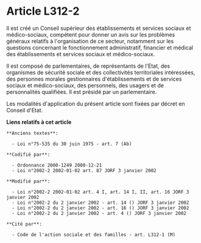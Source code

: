 # Article L312-2

Il est créé un Conseil supérieur des établissements et services sociaux et médico-sociaux, compétent pour donner un avis sur
les problèmes généraux relatifs à l'organisation de ce secteur, notamment sur les questions concernant le fonctionnement
administratif, financier et médical des établissements et services sociaux et médico-sociaux.

Il est composé de parlementaires, de représentants de l'Etat, des organismes de sécurité sociale et des collectivités
territoriales intéressées, des personnes morales gestionnaires d'établissements et de services sociaux et médico-sociaux, des
personnels, des usagers et de personnalités qualifiées. Il est présidé par un parlementaire.

Les modalités d'application du présent article sont fixées par décret en Conseil d'Etat.

**Liens relatifs à cet article**

	**Anciens textes**:

	  - Loi n°75-535 du 30 juin 1975 - art. 7 (Ab)

	**Codifié par**:

	  - Ordonnance 2000-1249 2000-12-21
	  - Loi n°2002-2 2002-01-02 art. 87 JORF 3 janvier 2002

	**Modifié par**:

	  - Loi n°2002-2 2002-01-02 art. 4 I, art. 14 I, II, art. 16 JORF 3 janvier 2002
	  - Loi n°2002-2 du 2 janvier 2002 - art. 14 () JORF 3 janvier 2002
	  - Loi n°2002-2 du 2 janvier 2002 - art. 16 () JORF 3 janvier 2002
	  - Loi n°2002-2 du 2 janvier 2002 - art. 4 () JORF 3 janvier 2002

	**Cité par**:

	  - Code de l'action sociale et des familles - art. L312-1 (M)

